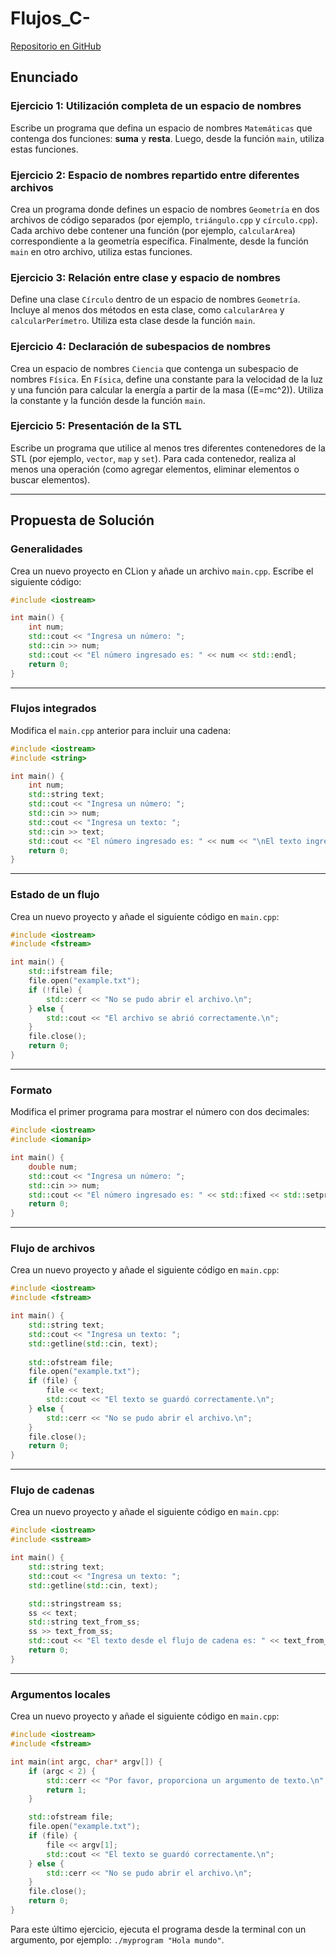 # Flujos_C-
[Repositorio en GitHub](https://github.com/cdiezgaruax/Flujos_C-.git)

## Enunciado

### Ejercicio 1: Utilización completa de un espacio de nombres
Escribe un programa que defina un espacio de nombres `Matemáticas` que contenga dos funciones: **suma** y **resta**. Luego, desde la función `main`, utiliza estas funciones.

### Ejercicio 2: Espacio de nombres repartido entre diferentes archivos
Crea un programa donde defines un espacio de nombres `Geometría` en dos archivos de código separados (por ejemplo, `triángulo.cpp` y `círculo.cpp`). Cada archivo debe contener una función (por ejemplo, `calcularArea`) correspondiente a la geometría específica. Finalmente, desde la función `main` en otro archivo, utiliza estas funciones.

### Ejercicio 3: Relación entre clase y espacio de nombres
Define una clase `Círculo` dentro de un espacio de nombres `Geometría`. Incluye al menos dos métodos en esta clase, como `calcularArea` y `calcularPerímetro`. Utiliza esta clase desde la función `main`.

### Ejercicio 4: Declaración de subespacios de nombres
Crea un espacio de nombres `Ciencia` que contenga un subespacio de nombres `Física`. En `Física`, define una constante para la velocidad de la luz y una función para calcular la energía a partir de la masa (\(E=mc^2\)). Utiliza la constante y la función desde la función `main`.

### Ejercicio 5: Presentación de la STL
Escribe un programa que utilice al menos tres diferentes contenedores de la STL (por ejemplo, `vector`, `map` y `set`). Para cada contenedor, realiza al menos una operación (como agregar elementos, eliminar elementos o buscar elementos).

---

## Propuesta de Solución

### Generalidades

Crea un nuevo proyecto en CLion y añade un archivo `main.cpp`. Escribe el siguiente código:

```cpp
#include <iostream>

int main() {
    int num;
    std::cout << "Ingresa un número: ";
    std::cin >> num;
    std::cout << "El número ingresado es: " << num << std::endl;
    return 0;
}
```

---

### Flujos integrados

Modifica el `main.cpp` anterior para incluir una cadena:

```cpp
#include <iostream>
#include <string>

int main() {
    int num;
    std::string text;
    std::cout << "Ingresa un número: ";
    std::cin >> num;
    std::cout << "Ingresa un texto: ";
    std::cin >> text;
    std::cout << "El número ingresado es: " << num << "\nEl texto ingresado es: " << text << std::endl;
    return 0;
}
```

---

### Estado de un flujo

Crea un nuevo proyecto y añade el siguiente código en `main.cpp`:

```cpp
#include <iostream>
#include <fstream>

int main() {
    std::ifstream file;
    file.open("example.txt");
    if (!file) {
        std::cerr << "No se pudo abrir el archivo.\n";
    } else {
        std::cout << "El archivo se abrió correctamente.\n";
    }
    file.close();
    return 0;
}
```

---

### Formato

Modifica el primer programa para mostrar el número con dos decimales:

```cpp
#include <iostream>
#include <iomanip>

int main() {
    double num;
    std::cout << "Ingresa un número: ";
    std::cin >> num;
    std::cout << "El número ingresado es: " << std::fixed << std::setprecision(2) << num << std::endl;
    return 0;
}
```

---

### Flujo de archivos

Crea un nuevo proyecto y añade el siguiente código en `main.cpp`:

```cpp
#include <iostream>
#include <fstream>

int main() {
    std::string text;
    std::cout << "Ingresa un texto: ";
    std::getline(std::cin, text);
    
    std::ofstream file;
    file.open("example.txt");
    if (file) {
        file << text;
        std::cout << "El texto se guardó correctamente.\n";
    } else {
        std::cerr << "No se pudo abrir el archivo.\n";
    }
    file.close();
    return 0;
}
```

---

### Flujo de cadenas

Crea un nuevo proyecto y añade el siguiente código en `main.cpp`:

```cpp
#include <iostream>
#include <sstream>

int main() {
    std::string text;
    std::cout << "Ingresa un texto: ";
    std::getline(std::cin, text);

    std::stringstream ss;
    ss << text;
    std::string text_from_ss;
    ss >> text_from_ss;
    std::cout << "El texto desde el flujo de cadena es: " << text_from_ss << std::endl;
    return 0;
}
```

---

### Argumentos locales

Crea un nuevo proyecto y añade el siguiente código en `main.cpp`:

```cpp
#include <iostream>
#include <fstream>

int main(int argc, char* argv[]) {
    if (argc < 2) {
        std::cerr << "Por favor, proporciona un argumento de texto.\n";
        return 1;
    }

    std::ofstream file;
    file.open("example.txt");
    if (file) {
        file << argv[1];
        std::cout << "El texto se guardó correctamente.\n";
    } else {
        std::cerr << "No se pudo abrir el archivo.\n";
    }
    file.close();
    return 0;
}
```

Para este último ejercicio, ejecuta el programa desde la terminal con un argumento, por ejemplo: `./myprogram "Hola mundo"`.
